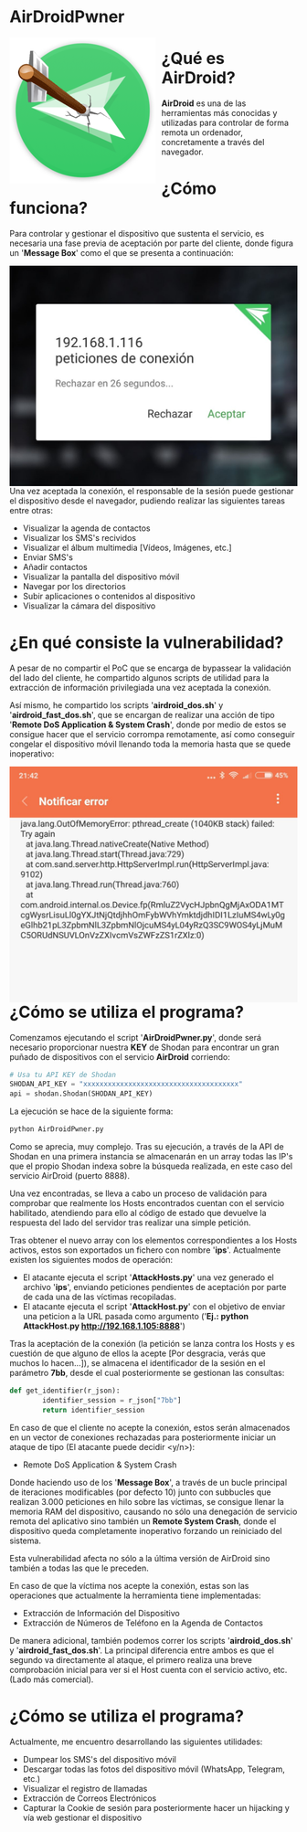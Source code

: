 # AirDroidPwner

<p align="center">
<img src="images/Logo.png"
     alt="Logo AirDroidPwn"
     style="float: left; margin-right: 10px;" />
</p>

¿Qué es AirDroid?
======

**AirDroid** es una de las herramientas más conocidas y utilizadas para controlar de forma remota un ordenador, concretamente a través del navegador.

¿Cómo funciona?
======

Para controlar y gestionar el dispositivo que sustenta el servicio, es necesaria una fase previa de aceptación por parte del cliente, donde figura un '**Message Box**' como el que se presenta a continuación:

<p align="center">
<img src="images/peticion.jpg"
     alt="Petición AirDroid"
     style="float: left; margin-right: 10px;" />
</p>

Una vez aceptada la conexión, el responsable de la sesión puede gestionar el dispositivo desde el navegador, pudiendo realizar las siguientes tareas entre otras:

* Visualizar la agenda de contactos
* Visualizar los SMS's recividos
* Visualizar el álbum multimedia [Vídeos, Imágenes, etc.]
* Enviar SMS's
* Añadir contactos
* Visualizar la pantalla del dispositivo móvil
* Navegar por los directorios
* Subir aplicaciones o contenidos al dispositivo
* Visualizar la cámara del dispositivo

¿En qué consiste la vulnerabilidad?
======

A pesar de no compartir el PoC que se encarga de bypassear la validación del lado del cliente, he compartido algunos scripts de utilidad para la extracción de información privilegiada una vez aceptada la conexión.

Así mismo, he compartido los scripts '**airdroid_dos.sh**' y '**airdroid_fast_dos.sh**', que se encargan de realizar una acción de tipo '**Remote DoS Application & System Crash**', donde por medio de estos se consigue hacer que el servicio corrompa remotamente, así como conseguir congelar el dispositivo móvil llenando toda la memoria hasta que se quede inoperativo:

<p align="center">
<img src="images/outofmemory.jpg"
     alt="Petición AirDroid"
     style="float: left; margin-right: 10px;" />
</p>

¿Cómo se utiliza el programa?
======

Comenzamos ejecutando el script '**AirDroidPwner.py**', donde será necesario proporcionar nuestra **KEY** de Shodan para encontrar un gran puñado de dispositivos con el servicio **AirDroid** corriendo:

```python
# Usa tu API KEY de Shodan
SHODAN_API_KEY = "xxxxxxxxxxxxxxxxxxxxxxxxxxxxxxxxxxxxxx"
api = shodan.Shodan(SHODAN_API_KEY)
```

La ejecución se hace de la siguiente forma:

```python
python AirDroidPwner.py
```

Como se aprecia, muy complejo. Tras su ejecución, a través de la API de Shodan en una primera instancia se almacenarán en un array todas las IP's que el propio Shodan indexa sobre la búsqueda realizada, en este caso del servicio AirDroid (puerto 8888).

Una vez encontradas, se lleva a cabo un proceso de validación para comprobar que realmente los Hosts encontrados cuentan con el servicio habilitado, atendiendo para ello al código de estado que devuelve la respuesta del lado del servidor tras realizar una simple petición.

Tras obtener el nuevo array con los elementos correspondientes a los Hosts activos, estos son exportados un fichero con nombre '**ips**'. Actualmente existen los siguientes modos de operación:

* El atacante ejecuta el script '**AttackHosts.py**' una vez generado el archivo '**ips**', enviando peticiones pendientes de aceptación por parte de cada una de las víctimas recopiladas.
* El atacante ejecuta el script '**AttackHost.py**' con el objetivo de enviar una peticion a la URL pasada como argumento ('**Ej.: python AttackHost.py http://192.168.1.105:8888**')

Tras la aceptación de la conexión (la petición se lanza contra los Hosts y es cuestión de que alguno de ellos la acepte [Por desgracia, verás que muchos lo hacen...]), se almacena el identificador de la sesión en el parámetro **7bb**, desde el cual posteriormente se gestionan las consultas:

```python
def get_identifier(r_json):
        identifier_session = r_json["7bb"]
        return identifier_session
```

En caso de que el cliente no acepte la conexión, estos serán almacenados en un vector de conexiones rechazadas para posteriormente iniciar un ataque de tipo (El atacante puede decidir <y/n>):

* Remote DoS Application & System Crash

Donde haciendo uso de los '**Message Box**', a través de un bucle principal de iteraciones modificables (por defecto 10) junto con subbucles que realizan 3.000 peticiones en hilo sobre las víctimas, se consigue llenar la memoria RAM del dispositivo, causando no sólo una denegación de servicio remota del aplicativo sino también un **Remote System Crash**, donde el dispositivo queda completamente inoperativo forzando un reiniciado del sistema. 

Esta vulnerabilidad afecta no sólo a la última versión de AirDroid sino también a todas las que le preceden.

En caso de que la víctima nos acepte la conexión, estas son las operaciones que actualmente la herramienta tiene implementadas:

* Extracción de Información del Dispositivo
* Extracción de Números de Teléfono en la Agenda de Contactos

De manera adicional, también podemos correr los scripts '**airdroid_dos.sh**' y '**airdroid_fast_dos.sh**'. La principal diferencia entre ambos es que el segundo va directamente al ataque, el primero realiza una breve comprobación inicial para ver si el Host cuenta con el servicio activo, etc. (Lado más comercial).

¿Cómo se utiliza el programa?
======

Actualmente, me encuentro desarrollando las siguientes utilidades:

* Dumpear los SMS's del dispositivo móvil
* Descargar todas las fotos del dispositivo móvil (WhatsApp, Telegram, etc.)
* Visualizar el registro de llamadas
* Extracción de Correos Electrónicos
* Capturar la Cookie de sesión para posteriormente hacer un hijacking y vía web gestionar el dispositivo
